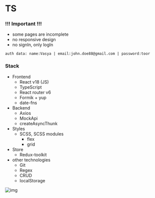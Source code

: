 # TS

### !!! Important !!!

- some pages are incomplete
- no responsive design
- no signIn, only logIn

`auth data: name:Vasya | email:john.doe88@gmail.com | password:toor`

### Stack

- Frontend
    - React v18 (JS)
    - TypeScript
    - React router v6
    - Formik + yup
    - date-fns
- Backend
    - Axios
    - MockApi
    - createAsyncThunk
- Styles
    - SCSS, SCSS modules
        - flex
        - grid
- Store
    - Redux-toolkit
- other technologies
    - Git
    - Regex
    - CRUD
    - localStorage

![img](https://i.postimg.cc/B6wfqnPS/Screenshot-20220819-211631.png)

